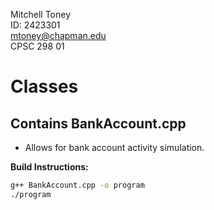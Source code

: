 Mitchell Toney  
ID: 2423301  
mtoney@chapman.edu  
CPSC 298 01

# Classes

## Contains BankAccount.cpp  
* Allows for bank account activity simulation.

**Build Instructions:**  
```bash
g++ BankAccount.cpp -o program
./program
```
